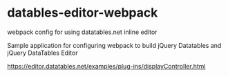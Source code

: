 # datables-editor-webpack
webpack config for using datatables.net inline editor

Sample application for configuring webpack to build jQuery Datatables and jQuery DataTables Editor

https://editor.datatables.net/examples/plug-ins/displayController.html
